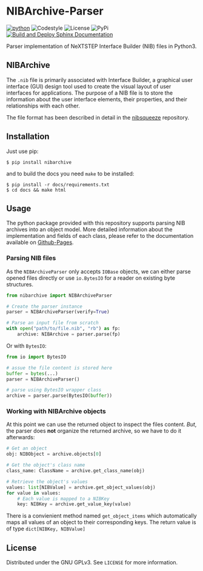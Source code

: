 # NIBArchive-Parser

[![python](https://img.shields.io/badge/python-3.8+-blue.svg?logo=python&labelColor=grey)](https://www.python.org/downloads/)
![Codestyle](https://img.shields.io:/static/v1?label=Codestyle&message=black&color=black)
![License](https://img.shields.io:/static/v1?label=License&message=GNU+GPLv3&color=blue)
![PyPi](https://img.shields.io:/static/v1?label=PyPi&message=1.1.0&color=lightblue)
[![Build and Deploy Sphinx Documentation](https://github.com/MatrixEditor/nibarchive/actions/workflows/sphinx.yml/badge.svg)](https://github.com/MatrixEditor/nibarchive/actions/workflows/sphinx.yml)


Parser implementation of NeXTSTEP Interface Builder (NIB) files in Python3.

## NIBArchive

The `.nib` file is primarily associated with Interface Builder, a graphical user interface (GUI) design tool used to
create the visual layout of user interfaces for applications. The purpose of a NIB file is to store the information
about the user interface elements, their properties, and their relationships with each other.

The file format has been described in detail in the [nibsqueeze](https://github.com/matsmattsson/nibsqueeze) repository.

## Installation

Just use pip:
```console
$ pip install nibarchive
```

and to build the docs you need `make` to be installed:
```console
$ pip install -r docs/requirements.txt
$ cd docs && make html
```

## Usage

The python package provided with this repository supports parsing NIB archives into an object model. More detailed information about the implementation and fields of each class, please refer to the documentation available on [Github-Pages](https://matrixeditor.github.io/nibarchive/).

### Parsing NIB files

As the `NIBArchiveParser` only accepts `IOBase` objects, we can either parse opened files directly or use `io.BytesIO` for a reader on existing byte structures.

```python
from nibarchive import NIBArchiveParser

# Create the parser instance
parser = NIBArchiveParser(verify=True)

# Parse an input file from scratch
with open("path/to/file.nib", "rb") as fp:
    archive: NIBArchive = parser.parse(fp)
```

Or with `BytesIO`:

```python
from io import BytesIO

# assue the file content is stored here
buffer = bytes(...)
parser = NIBArchiveParser()

# parse using BytesIO wrapper class
archive = parser.parse(BytesIO(buffer))
```

### Working with NIBArchive objects

At this point we can use the returned object to inspect the files content. *But*, the parser does **not** organize the returned archive, so we have to do it afterwards:

```python
# Get an object
obj: NIBObject = archive.objects[0]

# Get the object's class name
class_name: ClassName = archive.get_class_name(obj)

# Retrieve the object's values
values: list[NIBValue] = archive.get_object_values(obj)
for value in values:
    # Each value is mapped to a NIBKey
    key: NIBKey = archive.get_value_key(value)
```

There is a convienient method named `get_object_items` which automatically maps all values of an object to their corresponding keys. The return value is of type `dict[NIBKey, NIBValue]`

## License

Distributed under the GNU GPLv3. See `LICENSE` for more information.

[^1]: https://github.com/matsmattsson/nibsqueeze/blob/master/NibArchive.md